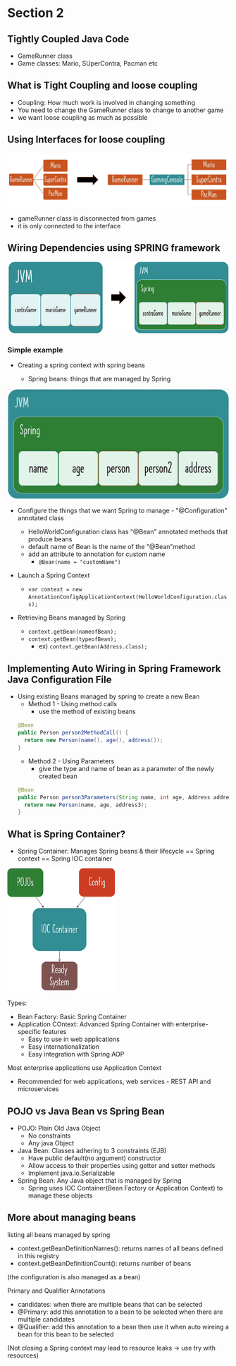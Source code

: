 # Section 2

## Tightly Coupled Java Code

- GameRunner class
- Game classes: Mario, SUperContra, Pacman etc

## What is Tight Coupling and loose coupling

- Coupling: How much work is involved in changing something
- You need to change the GameRunner class to change to another game
- we want loose coupling as much as possible

## Using Interfaces for loose coupling

![interface](interface.png)

- gameRunner class is disconnected from games
- it is only connected to the interface

## Wiring Dependencies using SPRING framework

![Spring_dependencies](Spring_dependencies.png)

### Simple example

- Creating a spring context with spring beans

  - Spring beans: things that are managed by Spring

![springbeans](springbeans.png)

- Configure the things that we want Spring to manage - "@Configuration" annotated class
  - HelloWorldConfiguration class has "@Bean" annotated methods that produce beans
  - default name of Bean is the name of the "@Bean"method
  - add an attribute to annotation for custom name
    - ```@Bean(name = "customName")```

- Launch a Spring Context
  - ```var context = new AnnotationConfigApplicationContext(HelloWorldConfiguration.class);```
  
- Retrieving Beans managed by Spring
  - ```context.getBean(nameofBean);```
  - ```context.getBean(typeofBean);```
    - ex) ```context.getBean(Address.class);```
  
## Implementing Auto Wiring in Spring Framework Java Configuration File

- Using existing Beans managed by spring to create a new Bean
  - Method 1 - Using method calls
    - use the method of existing beans
  ```Java
  @Bean
  public Person person2MethodCall() {
    return new Person(name(), age(), address());
  }
  ```
  - Method 2 - Using Parameters
    - give the type and name of bean as a parameter of the newly created bean
  ```Java
  @Bean
  public Person person3Parameters(String name, int age, Address address3) {
    return new Person(name, age, address3);
  }
  ```

## What is Spring Container?

- Spring Container: Manages Spring beans & their lifecycle == Spring context == Spring IOC container

![spring container](spring_container.png)

Types:  

- Bean Factory: Basic Spring Container
- Application COntext: Advanced Spring Container with enterprise-specific features
  - Easy to use in web applications
  - Easy internationalization
  - Easy integration with Spring AOP

Most enterprise applications use Application Context

- Recommended for web applications, web services - REST API and microservices

## POJO vs Java Bean vs Spring Bean

- POJO: Plain Old Java Object
  - No constraints
  - Any java Object
- Java Bean: Classes adhering to 3 constraints (EJB)
  - Have public default(no argument) constructor
  - Allow access to their properties using getter and setter methods
  - Implement java.io.Serializable
- Spring Bean: Any Java object that is managed by Spring
  - Spring uses IOC Container(Bean Factory or Application Context) to manage these objects
  
## More about managing beans

listing all beans managed by spring

- context.getBeanDefinitionNames(): returns names of all beans defined in this registry
- context.getBeanDefinitionCount(): returns number of beans

(the configuration is also managed as a bean)

Primary and Qualifier Annotations

- candidates: when there are multiple beans that can be selected
- @Primary: add this annotation to a bean to be selected when there are multiple candidates
- @Qualifier: add this annotation to a bean then use it when auto wireing a bean for this bean to be selected

(Not closing a Spring context may lead to resource leaks -> use try with resources)